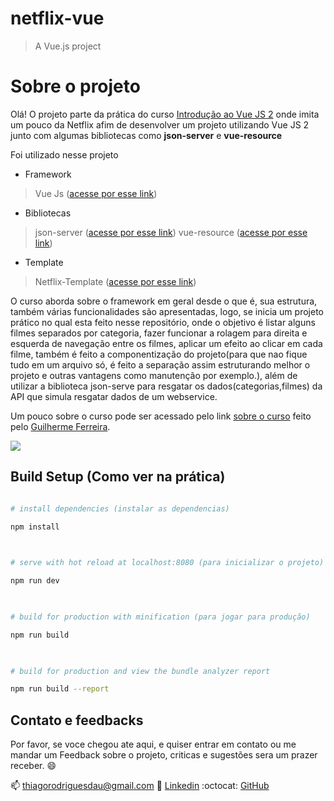 # netflix-vue

  

> A Vue.js project


# Sobre o projeto
 
Olá! O projeto parte da prática do curso [Introdução ao Vue JS 2](https://www.udemy.com/course/introducao-ao-vue-js-2/) onde imita um pouco da Netflix afim de desenvolver um projeto utilizando Vue JS 2 junto com algumas bibliotecas como **json-server** e **vue-resource**

Foi utilizado nesse projeto
- Framework
> Vue Js ([acesse por esse link](https://vuejs.org/))
- Bibliotecas
> json-server ([acesse por esse link](https://github.com/typicode/json-server))
> vue-resource ([acesse por esse link](https://github.com/pagekit/vue-resource))
- Template
> Netflix-Template ([acesse por esse link](https://github.com/guiferreira/Netflix-Template))

O curso aborda sobre o framework em geral desde o que é, sua estrutura, também várias funcionalidades são apresentadas, logo, se inicia um projeto prático no qual esta feito nesse repositório, onde o objetivo é listar alguns filmes separados por categoria, fazer funcionar a rolagem para direita e esquerda de navegação entre os filmes, aplicar um efeito ao clicar em cada filme, também é feito a componentização do projeto(para que nao fique tudo em um arquivo só, é feito a separação assim estruturando melhor o projeto e outras vantagens como manutenção por exemplo.), além de utilizar a biblioteca json-serve para resgatar os dados(categorias,filmes) da API que simula resgatar dados de um webservice.

Um pouco sobre o curso pode ser acessado pelo link [sobre o curso](https://www.youtube.com/watch?v=qBNOBIU5j0o&feature=youtu.be) feito pelo [Guilherme Ferreira](https://github.com/guiferreira).

![](https://media-exp1.licdn.com/dms/image/C4E22AQFtbVPt_TyXTg/feedshare-shrink_1280/0/1612976806046?e=1616630400&v=beta&t=fRXyJY5gRtT786W2JQKi9wN9BAroJYevTGLUZQo2elw)

## Build Setup (Como ver na prática)

  

``` bash

# install dependencies (instalar as dependencias)

npm install

  

# serve with hot reload at localhost:8080 (para inicializar o projeto)

npm run dev

  

# build for production with minification (para jogar para produção)

npm run build

  

# build for production and view the bundle analyzer report

npm run build --report

```

## Contato e feedbacks

Por favor, se voce chegou ate aqui, e quiser entrar em contato ou me mandar um Feedback sobre o projeto, criticas e sugestões sera um prazer receber. :smile:

:mailbox: thiagorodriguesdau@gmail.com
:scroll: [Linkedin](https://www.linkedin.com/in/thiagorodriguesdau/)
:octocat: [GitHub](https://github.com/thiagodau)
